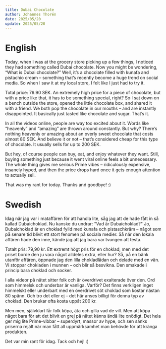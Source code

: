 ```yaml
---
title: Dubai Chocolate
author: Johannes Thorén
date: 2025/05/20
update: 2025/05/20
---
```


# English
Today, when I was at the grocery store picking up a few things, I noticed they had something called Dubai chocolate. Now you might be wondering, “What is Dubai chocolate?” Well, it’s a chocolate filled with kunafa and pistachio cream – something that’s recently become a huge trend on social media. So when I saw it at my local store, I felt like I just had to try it.

Total price: 79.90 SEK. An extremely high price for a piece of chocolate, but with a price like that, it has to be something special, right? So I sat down on a bench outside the store, opened the little chocolate box, and shared it with a friend. We both pop the chocolate in our mouths – and are instantly disappointed. It basically just tasted like chocolate and sugar. That’s it.

In all the videos online, people are way too excited about it. Words like “heavenly” and “amazing” are thrown around constantly. But why? There’s nothing heavenly or amazing about an overly sweet chocolate that costs almost 80 SEK. And believe it or not – that’s considered cheap for this type of chocolate. It usually sells for up to 200 SEK.

But hey, of course people can buy, eat, and enjoy whatever they want. Still, buying something just because it went viral online feels a bit unnecessary. The whole thing gives me serious Prime vibes – ridiculously expensive, insanely hyped, and then the price drops hard once it gets enough attention to actually sell.

That was my rant for today. Thanks and goodbye! :)

# Swedish
Idag när jag var i mataffären för att handla lite, såg jag att de hade fått in så kallad Dubaichoklad. Nu kanske du undrar: "Vad är Dubaichoklad?" Jo, Dubaichoklad är en choklad fylld med kunafa och pistaschkräm – något som på senare tid blivit ett stort fenomen på sociala medier. Så när den lokala affären hade den inne, kände jag att jag bara var tvungen att testa.

Totalt pris: 79,90 kr. Ett extremt högt pris för en choklad, men med det priset borde den ju vara något alldeles extra, eller hur? Så, på en bänk utanför affären, öppnade jag den lilla chokladlådan och delade med en vän. Vi stoppar chokladen i munnen – och blir så besvikna. Den smakade i princip bara choklad och socker.

I alla videor på nätet sitter folk och är överdrivet exalterade över den. Ord som himmelsk och underbar är vanliga. Varför? Det finns verkligen inget himmelskt eller underbart med en överdrivet söt choklad som kostar nästan 80 spänn. Och tro det eller ej – det här anses billigt för denna typ av choklad. Den brukar ofta kosta uppåt 200 kr.

Men men, självklart får folk köpa, äta och gilla vad de vill. Men att köpa något bara för att det blivit en grej på nätet känns ändå lite onödigt. Det hela ger mig lite Prime-vibbar – superdyrt, massor av hype, och sen sänks priserna rejält när man fått all uppmärksamhet man behövde för att kränga produkten.

Det var min rant för idag. Tack och hej! :)
